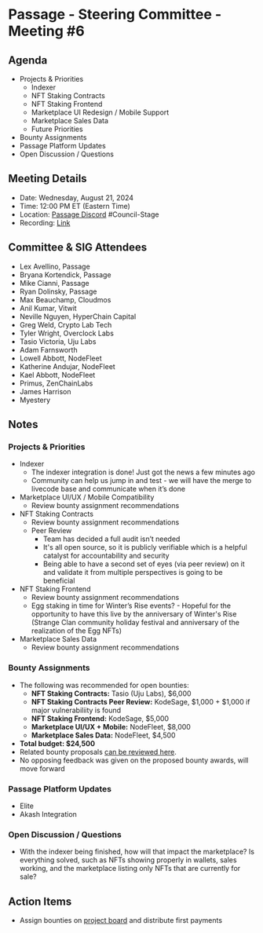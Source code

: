 # Passage - Steering Committee - Meeting #6

## Agenda
- Projects & Priorities
  - Indexer
  - NFT Staking Contracts
  - NFT Staking Frontend
  - Marketplace UI Redesign / Mobile Support
  - Marketplace Sales Data
  - Future Priorities
- Bounty Assignments
- Passage Platform Updates
- Open Discussion / Questions

## Meeting Details
- Date: Wednesday, August 21, 2024
- Time: 12:00 PM ET (Eastern Time)
- Location: [Passage Discord](https://discord.gg/passage) #Council-Stage
- Recording: [Link](https://youtu.be/h9rX2L1f9lE)

## Committee & SIG Attendees
- Lex Avellino, Passage
- Bryana Kortendick, Passage
- Mike Cianni, Passage
- Ryan Dolinsky, Passage
- Max Beauchamp, Cloudmos
- Anil Kumar, Vitwit
- Neville Nguyen, HyperChain Capital
- Greg Weld, Crypto Lab Tech
- Tyler Wright, Overclock Labs
- Tasio Victoria, Uju Labs
- Adam Farnsworth
- Lowell Abbott, NodeFleet
- Katherine Andujar, NodeFleet
- Kael Abbott, NodeFleet
- Primus, ZenChainLabs
- James Harrison
- Myestery

##  Notes
### Projects & Priorities
- Indexer
  - The indexer integration is done! Just got the news a few minutes ago
  - Community can help us jump in and test - we will have the merge to livecode base and communicate when it’s done
- Marketplace UI/UX / Mobile Compatibility
  - Review bounty assignment recommendations
- NFT Staking Contracts
  - Review bounty assignment recommendations
  - Peer Review
    - Team has decided a full audit isn’t needed
    - It's all open source, so it is publicly verifiable which is a helpful catalyst for accountability and security
    - Being able to have a second set of eyes (via peer review) on it and validate it from multiple perspectives is going to be beneficial
- NFT Staking Frontend
  - Review bounty assignment recommendations
  - Egg staking in time for Winter’s Rise events? - Hopeful for the opportunity to have this live by the anniversary of Winter's Rise (Strange Clan community holiday festival and anniversary of the realization of the Egg NFTs)
- Marketplace Sales Data
  - Review bounty assignment recommendations

### Bounty Assignments
- The following was recommended for open bounties:
  - **NFT Staking Contracts:** Tasio (Uju Labs), $6,000
  - **NFT Staking Contracts Peer Review:** KodeSage, $1,000 + $1,000 if major vulnerabiliity is found
  - **NFT Staking Frontend:** KodeSage, $5,000
  - **Marketplace UI/UX + Mobile:** NodeFleet, $8,000
  - **Marketplace Sales Data:** NodeFleet, $4,500
- **Total budget: $24,500**
- Related bounty proposals [can be reviewed here](https://docs.google.com/document/d/1qwIuULucKGPiLP2brIIuVOPKGFkDdHv06xGLDaAopvw/edit).
- No opposing feedback was given on the proposed bounty awards, will move forward

### Passage Platform Updates
- Elite
- Akash Integration

### Open Discussion / Questions
- With the indexer being finished, how will that impact the marketplace? Is everything solved, such as NFTs showing properly in wallets, sales working, and the marketplace listing only NFTs that are currently for sale?

## Action Items
- Assign bounties on [project board](https://github.com/orgs/Passage-Chain/projects/1) and distribute first payments
